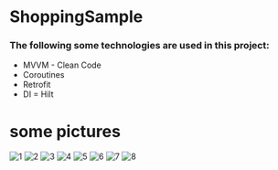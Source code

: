 # ShoppingSample
### The following some technologies are used in this project:
+ MVVM - Clean Code
+ Coroutines
+ Retrofit
+ DI = Hilt


# some pictures

![1](https://user-images.githubusercontent.com/74426462/235424663-2da7f66e-0a1a-4dd7-8783-4a8345a67563.jpg)
![2](https://user-images.githubusercontent.com/74426462/235424666-c6fe50e1-3fc2-4021-b276-d81004ea65f7.jpg)
![3](https://user-images.githubusercontent.com/74426462/235424675-3c4dfe0a-6ad6-4f3e-a16b-d1151fa8cbca.jpg)
![4](https://user-images.githubusercontent.com/74426462/235848500-79189aee-3ee2-4e04-9f74-630f85972ef5.jpg)
![5](https://user-images.githubusercontent.com/74426462/235424691-1f7e9e22-073c-459d-9ec4-58aa07e0a4ba.jpg)
![6](https://user-images.githubusercontent.com/74426462/235424694-1f2fa58b-fa7f-4259-babd-6b95f7b8f5d3.jpg)
![7](https://user-images.githubusercontent.com/74426462/235424699-7b521cb5-ac85-47a7-bead-d9ab3c861b6b.jpg)
![8](https://user-images.githubusercontent.com/74426462/235424701-06df7fec-75e1-4ad5-8576-cbae34e7bf7e.jpg)
